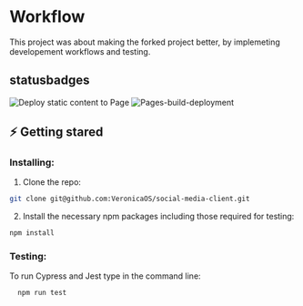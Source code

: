 # Workflow

This project was about making the forked project better, by implemeting developement workflows and testing.

## statusbadges

![Deploy static content to Page](https://github.com/VeronicaOS/social-media-client/actions/workflows/pages.yml/badge.svg)
![Pages-build-deployment](https://github.com/VeronicaOS/social-media-client/actions/workflows/pages/pages-build-deployment/badge.svg)

## :zap: Getting stared

### Installing:

1. Clone the repo:

```bash
git clone git@github.com:VeronicaOS/social-media-client.git
```

2. Install the necessary npm packages including those required for testing:

```bash
npm install
```

### Testing:

To run Cypress and Jest type in the command line:

```bash
  npm run test
```
